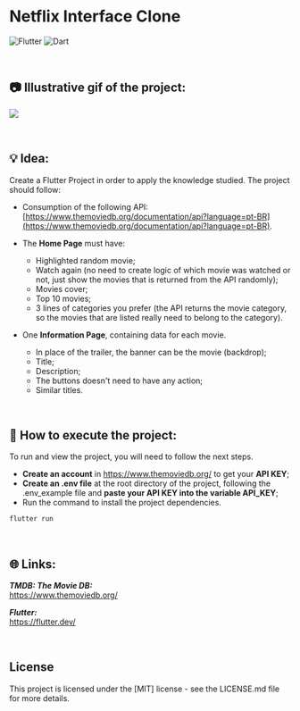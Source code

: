 # Netflix Interface Clone

![Flutter](https://img.shields.io/badge/Flutter-02569B?style=for-the-badge&logo=flutter&logoColor=white)
![Dart](https://img.shields.io/badge/Dart-0175C2?style=for-the-badge&logo=dart&logoColor=white)

<br>

## 📷 Illustrative gif of the project:
![](https://amandacleto.github.io/images-for-projects/public/images/github-readme/project-netflix-clone-1.gif)


<br>

## 💡 Idea:
Create a Flutter Project in order to apply the knowledge studied.
The project should follow:
* Consumption of the following API:
[https://www.themoviedb.org/documentation/api?language=pt-BR](https://www.themoviedb.org/documentation/api?language=pt-BR).
* The **Home Page** must have:
  * Highlighted random movie;
  * Watch again (no need to create logic of which movie was watched or not, just show the movies that is returned from the API randomly);
  * Movies cover;
  * Top 10 movies;
  * 3 lines of categories you prefer (the API returns the movie category, so the movies that are listed really need to belong to the category).

* One **Information Page**, containing data for each movie.
  * In place of the trailer, the banner can be the movie (backdrop);
  * Title;
  * Description;
  * The buttons doesn't need to have any action;
  * Similar titles.

<br>

## 🚀 How to execute the project:
To run and view the project, you will need to follow the next steps.
  * **Create an account** in https://www.themoviedb.org/ to get your **API KEY**;
  * **Create an .env file** at the root directory of the project, following the .env_example file and **paste your API KEY into the variable API_KEY**;
  * Run the command to install the project dependencies.
   ```sh
   flutter run
   ```



<br>

## 🌐 Links:
***TMDB: The Movie DB:***<br>
[<ins>https://www.themoviedb.org/</ins>](https://www.themoviedb.org/)

***Flutter:***<br>
[<ins>https://flutter.dev/</ins>](https://flutter.dev/)



<br>


## License
This project is licensed under the [MIT] license - see the LICENSE.md file for more details.



